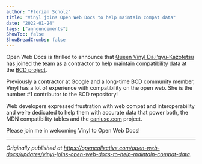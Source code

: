```yaml
---
author: "Florian Scholz"
title: "Vinyl joins Open Web Docs to help maintain compat data"
date: "2022-01-24"
tags: ["announcements"]
ShowToc: false
ShowBreadCrumbs: false
---
```


Open Web Docs is thrilled to announce that [Queen Vinyl Da.i’gyu-Kazotetsu](https://github.com/queengooborg) has joined the team as a contractor to help maintain compatibility data at the [BCD project](https://github.com/mdn/browser-compat-data/).

Previously a contractor at Google and a long-time BCD community member, Vinyl has a lot of experience with compatibility on the open web. She is the number #1 contributor to the BCD repository!

Web developers expressed frustration with web compat and interoperability and we’re dedicated to help them with accurate data that power both, the MDN compatibility tables and the [caniuse.com](https://caniuse.com/) project.

Please join me in welcoming Vinyl to Open Web Docs!

---

_Originally published at https://opencollective.com/open-web-docs/updates/vinyl-joins-open-web-docs-to-help-maintain-compat-data._